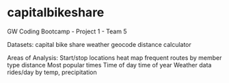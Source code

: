 # capitalbikeshare
GW Coding Bootcamp - Project 1 - Team 5 

Datasets:
  capital bike share 
  weather
  geocode
	distance calculator

Areas of Analysis:
  Start/stop locations
    heat map
    frequent routes
    by member type
		distance
  Most popular times
    Time of day
    time of year
  Weather data
    rides/day by temp, precipitation 
